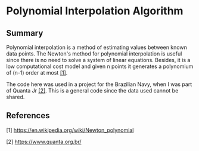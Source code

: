 # Polynomial Interpolation Algorithm

## Summary
Polynomial interpolation is a method of estimating values between known data points. The Newton's method for polynomial interpolation is useful since there is no need to solve a system of linear equations. Besides, it is a low computational cost model and given n points it generates a polynomium of (n-1) order at most [[1]](https://en.wikipedia.org/wiki/Newton_polynomial).

The code here was used in a project for the Brazilian Navy, when I was part of Quanta Jr [[2]](https://www.quanta.org.br/). This is a general code since the data used cannot be shared.


## References
[1] https://en.wikipedia.org/wiki/Newton_polynomial

[2] https://www.quanta.org.br/
